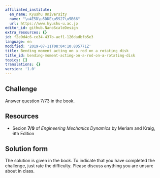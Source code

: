 ```yaml
---
affiliated_institute:
  en_name: Kyushu University
  name: "\u4E5D\u5DDE\u5927\u5B66"
  url: https://www.kyushu-u.ac.jp
editor_id: github.NanoScaleDesign
extra_resources: {}
id: f2e9d4c6-ce34-437b-aef1-126dadbfb5e3
language: en
modified: '2019-07-11T08:04:10.805771Z'
title: Bending moment acting on a rod on a rotating disk
title_id: bending-moment-acting-on-a-rod-on-a-rotating-disk
topics: []
translations: {}
version: '1.0'
---
```


## Challenge
Answer question 7/73 in the book.

## Resources
- Secion **7/9** of *Engineering Mechanics Dynamics* by Meriam and Kraig, 6th Edition


## Solution form
The solution is given in the book.
To indicate that you have completed the challenge, just rate the difficulty.
Please discuss anything you are unsure about in class.
